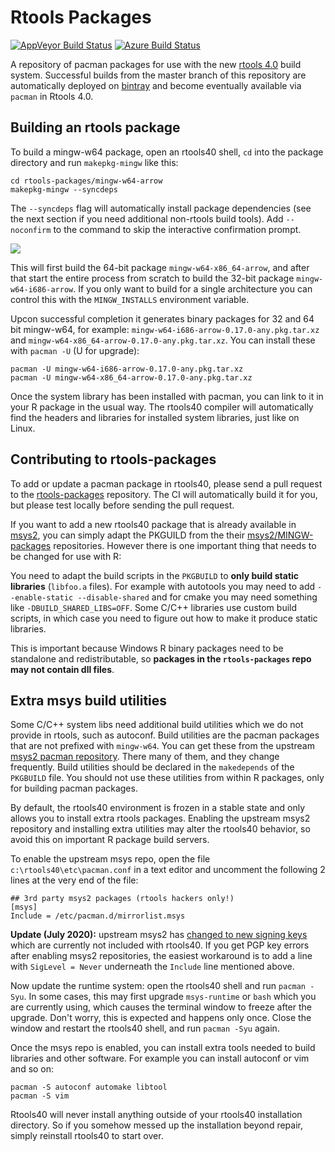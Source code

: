 # Rtools Packages

[![AppVeyor Build Status](https://ci.appveyor.com/api/projects/status/github/r-windows/rtools-packages?branch=master)](https://ci.appveyor.com/project/jeroen/rtools-packages)
[![Azure Build Status](https://dev.azure.com/r-windows/rtools-packages/_apis/build/status/r-windows.rtools-packages?branchName=master)](https://dev.azure.com/r-windows/rtools-packages/_build/latest?definitionId=1&branchName=master)

A repository of pacman packages for use with the new [rtools 4.0](https://cran.r-project.org/bin/windows/Rtools/) build system. Successful builds from the master branch of this repository are automatically deployed on [bintray](https://dl.bintray.com/rtools/) and become eventually available via `pacman` in Rtools 4.0.


## Building an rtools package

To build a mingw-w64 package, open an rtools40 shell, `cd` into the package directory and run `makepkg-mingw` like this:

```
cd rtools-packages/mingw-w64-arrow
makepkg-mingw --syncdeps
```

The `--syncdeps` flag will automatically install package dependencies (see the next section if you need additional non-rtools build tools). Add `--noconfirm` to the command to skip the interactive confirmation prompt.

![](https://user-images.githubusercontent.com/216319/81677699-74bc9800-9451-11ea-8abc-d980cf5afeaa.png)

This will first build the 64-bit package `mingw-w64-x86_64-arrow`, and after that start the entire process from scratch to build the 32-bit package `mingw-w64-i686-arrow`. If you only want to build for a single architecture you can control this with the `MINGW_INSTALLS` environment variable.

Upcon successful completion it generates binary packages for 32 and 64 bit mingw-w64, for example: `mingw-w64-i686-arrow-0.17.0-any.pkg.tar.xz` and `mingw-w64-x86_64-arrow-0.17.0-any.pkg.tar.xz`. You can install these with `pacman -U` (U for upgrade):

```
pacman -U mingw-w64-i686-arrow-0.17.0-any.pkg.tar.xz
pacman -U mingw-w64-x86_64-arrow-0.17.0-any.pkg.tar.xz
```

Once the system library has been installed with pacman, you can link to it in your R package in the usual way. The rtools40 compiler will automatically find the headers and libraries for installed system libraries, just like on Linux.

## Contributing to rtools-packages

To add or update a pacman package in rtools40, please send a pull request to the [rtools-packages](https://github.com/r-windows/rtools-packages) repository. The CI will automatically build it for you, but please test locally before sending the pull request. 

If you want to add a new rtools40 package that is already available in [msys2](https://packages.msys2.org/updates), you can simply adapt the PKGUILD from the their [msys2/MINGW-packages](https://github.com/msys2/MINGW-packages) repositories. However there is one important thing that needs to be changed for use with R:

You need to adapt the build scripts in the `PKGBUILD` to __only build static libraries__ (`libfoo.a` files). For example with autotools you may need to add `--enable-static --disable-shared` and for cmake you may need something like `-DBUILD_SHARED_LIBS=OFF`. Some C/C++ libraries use custom build scripts, in which case you need to figure out how to make it produce static libraries.

This is important because Windows R binary packages need to be standalone and redistributable, so __packages in the `rtools-packages` repo may not contain dll files__. 


## Extra msys build utilities 

Some C/C++ system libs need additional build utilities which we do not provide in rtools, such as autoconf. Build utilities are the pacman packages that are not prefixed with `mingw-w64`. You can get these from the upstream [msys2 pacman repository](https://packages.msys2.org/). There many of them, and they change frequently. Build utilities should be declared in the `makedepends` of the `PKGBUILD` file. You should not use these utilities from within R packages, only for building pacman packages.

By default, the rtools40 environment is frozen in a stable state and only allows you to install extra rtools packages. Enabling the upstream msys2 repository and installing extra utilities may alter the rtools40 behavior, so avoid this on important R package build servers.

To enable the upstream msys repo, open the file `c:\rtools40\etc\pacman.conf` in a text editor and uncomment the following 2 lines at the very end of the file:

```
## 3rd party msys2 packages (rtools hackers only!)
[msys]
Include = /etc/pacman.d/mirrorlist.msys
```

__Update (July 2020):__ upstream msys2 has [changed to new signing keys](https://www.msys2.org/news/#2020-06-29-new-packagers) which are currently not included with rtools40. If you get PGP key errors after enabling msys2 repositories, the easiest workaround is to add a line with `SigLevel = Never` underneath the `Include` line mentioned above.

Now update the runtime system: open the rtools40 shell and run `pacman -Syu`. In some cases, this may first upgrade `msys-runtime` or `bash` which you are currently using, which causes the terminal window to freeze after the upgrade. Don't worry, this is expected and happens only once. Close the window and restart the rtools40 shell, and run `pacman -Syu` again.



Once the msys repo is enabled, you can install extra tools needed to build libraries and other software. For example you can install autoconf or vim and so on:

```
pacman -S autoconf automake libtool
pacman -S vim
```

Rtools40 will never install anything outside of your rtools40 installation directory. So if you somehow messed up the installation beyond repair, simply reinstall rtools40 to start over.
